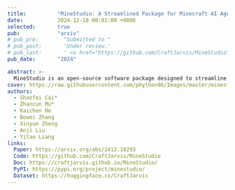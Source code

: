 ```yaml
---
title:          "MineStudio: A Streamlined Package for Minecraft AI Agent Development"
date:           2024-12-18 00:01:00 +0800
selected:       true
pub:            "arxiv"
# pub_pre:        "Submitted to "
# pub_post:       'Under review.'
# pub_last:       ' <a href="https://github.com/CraftJarvis/MineStudio"><img src="https://img.shields.io/github/stars/CraftJarvis/MineStudio"/></a>'
pub_date:       "2024"

abstract: >-
  MineStudio is an open-source software package designed to streamline embodied policy development in Minecraft. MineStudio represents the first comprehensive integration of seven critical engineering components: simulator, data, model, offline pretraining, online finetuning, inference, and benchmark, thereby allowing users to concentrate their efforts on algorithm innovation. 
cover: https://raw.githubusercontent.com/phython96/Images/master/minestudio-logo.jpg
authors:
  - Shaofei Cai*
  - Zhancun Mu*
  - Kaichen He
  - Bowei Zhang
  - Xinyue Zheng
  - Anji Liu
  - Yitao Liang
links:
  Paper: https://arxiv.org/abs/2412.18293
  Code: https://github.com/CraftJarvis/MineStudio
  Doc: https://craftjarvis.github.io/MineStudio/
  PyPI: https://pypi.org/project/minestudio/
  Dataset: https://huggingface.co/CraftJarvis
---
```

